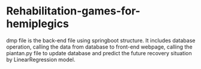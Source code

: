 # Rehabilitation-games-for-hemiplegics
dmp file is the back-end file using springboot structure. 
It includes database operation, calling the data from database to front-end webpage, 
calling the piantan.py file to update database and predict the future recovery situation by LinearRegression model.
